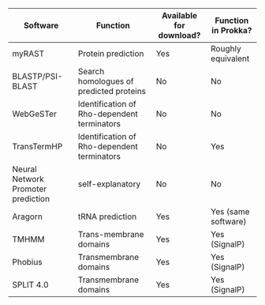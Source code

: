 | Software | Function | Available for download? | Function in Prokka? |
|----------|----------|-------------------------|---------|
|myRAST    | Protein prediction | Yes | Roughly equivalent|
|BLASTP/PSI-BLAST| Search homologues of predicted proteins | No | No |
|WebGeSTer | Identification of Rho-dependent terminators | No | No |
|TransTermHP | Identification of Rho-dependent terminators | No | Yes |
|Neural Network Promoter prediction | self-explanatory | No | No |
|Aragorn | tRNA prediction | Yes | Yes (same software) |
|TMHMM | Trans-membrane domains | Yes | Yes (SignalP)|
|Phobius | Transmembrane domains | Yes | Yes (SignalP)|
|SPLIT 4.0 | Transmembrane domains | Yes | Yes (SignalP)|
